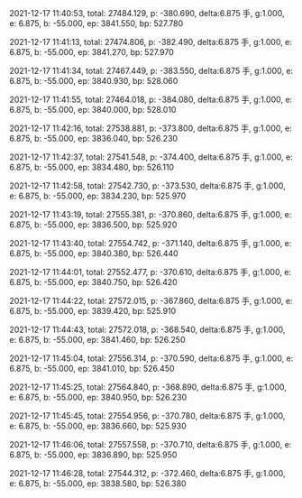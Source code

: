 2021-12-17 11:40:53, total: 27484.129, p: -380.690, delta:6.875 手, g:1.000, e: 6.875, b: -55.000, ep: 3841.550, bp: 527.780

2021-12-17 11:41:13, total: 27474.806, p: -382.490, delta:6.875 手, g:1.000, e: 6.875, b: -55.000, ep: 3841.270, bp: 527.970

2021-12-17 11:41:34, total: 27467.449, p: -383.550, delta:6.875 手, g:1.000, e: 6.875, b: -55.000, ep: 3840.930, bp: 528.060

2021-12-17 11:41:55, total: 27464.018, p: -384.080, delta:6.875 手, g:1.000, e: 6.875, b: -55.000, ep: 3840.000, bp: 528.010

2021-12-17 11:42:16, total: 27538.881, p: -373.800, delta:6.875 手, g:1.000, e: 6.875, b: -55.000, ep: 3836.040, bp: 526.230

2021-12-17 11:42:37, total: 27541.548, p: -374.400, delta:6.875 手, g:1.000, e: 6.875, b: -55.000, ep: 3834.480, bp: 526.110

2021-12-17 11:42:58, total: 27542.730, p: -373.530, delta:6.875 手, g:1.000, e: 6.875, b: -55.000, ep: 3834.230, bp: 525.970

2021-12-17 11:43:19, total: 27555.381, p: -370.860, delta:6.875 手, g:1.000, e: 6.875, b: -55.000, ep: 3836.500, bp: 525.920

2021-12-17 11:43:40, total: 27554.742, p: -371.140, delta:6.875 手, g:1.000, e: 6.875, b: -55.000, ep: 3840.380, bp: 526.440

2021-12-17 11:44:01, total: 27552.477, p: -370.610, delta:6.875 手, g:1.000, e: 6.875, b: -55.000, ep: 3840.750, bp: 526.420

2021-12-17 11:44:22, total: 27572.015, p: -367.860, delta:6.875 手, g:1.000, e: 6.875, b: -55.000, ep: 3839.420, bp: 525.910

2021-12-17 11:44:43, total: 27572.018, p: -368.540, delta:6.875 手, g:1.000, e: 6.875, b: -55.000, ep: 3841.460, bp: 526.250

2021-12-17 11:45:04, total: 27556.314, p: -370.590, delta:6.875 手, g:1.000, e: 6.875, b: -55.000, ep: 3841.010, bp: 526.450

2021-12-17 11:45:25, total: 27564.840, p: -368.890, delta:6.875 手, g:1.000, e: 6.875, b: -55.000, ep: 3840.950, bp: 526.230

2021-12-17 11:45:45, total: 27554.956, p: -370.780, delta:6.875 手, g:1.000, e: 6.875, b: -55.000, ep: 3836.660, bp: 525.930

2021-12-17 11:46:06, total: 27557.558, p: -370.710, delta:6.875 手, g:1.000, e: 6.875, b: -55.000, ep: 3836.890, bp: 525.950

2021-12-17 11:46:28, total: 27544.312, p: -372.460, delta:6.875 手, g:1.000, e: 6.875, b: -55.000, ep: 3838.580, bp: 526.380